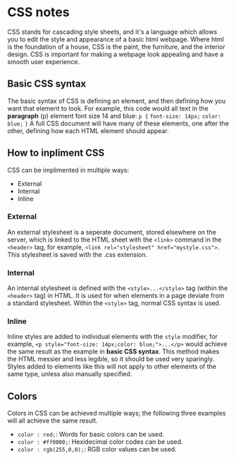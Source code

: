 # CSS notes

CSS stands for cascading style sheets, and it's a language which allows you to edit the style and appearance of a basic html webpage. Where html is the foundation of a house, CSS is the paint, the furniture, and the interior design. CSS is important for making a webpage look appealing and have a smooth user experience.

## Basic CSS syntax

The basic syntax of CSS is defining an element, and then defining how you want that element to look. For example, this code would all text in the **paragraph** (p) element font size 14 and blue:
`p {`
    `font-size: 14px;`
    `color: blue;`
`}`
A full CSS document will have many of these elements, one after the other, defining how each HTML element should appear.

## How to inpliment CSS

CSS can be implimented in multiple ways:

* External
* Internal
* Inline

### External

An external stylesheet is a seperate document, stored elsewhere on the server, which is linked to the HTML sheet with the `<link>` command in the `<header>` tag, for example, `<link rel="stylesheet" href="mystyle.css">`. This stylesheet is saved with the .css extension.

### Internal

An internal stylesheet is defined with the `<style>...</style>` tag (within the `<header>` tag) in HTML. It is used for when elements in a page deviate from a standard stylesheet. Within the `<style>` tag, normal CSS syntax is used.

### Inline

Inline styles are added to individual elements with the `style` modifier, for example, `<p style="font-size: 14px;color: blue;">...</p>` would achieve the same result as the example in **basic CSS syntax**. This method makes the HTML messier and less legible, so it should be used very sparingly. Styles added to elements like this will not apply to other elements of the same type, unless also manually specified.

## Colors

Colors in CSS can be achieved multiple ways; the following three examples will all achieve the same result.

* `color : red;`: Words for basic colors can be used.
* `color : #ff0000;`: Hexidecimal color codes can be used.
* `color : rgb(255,0,0);`: RGB color values can be used.
